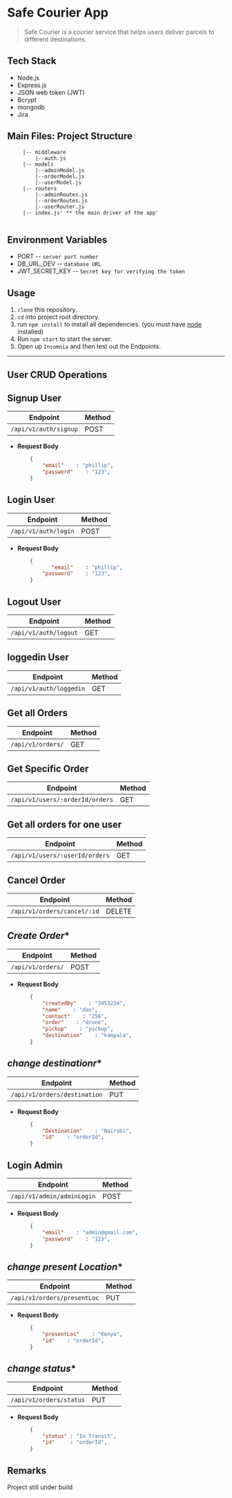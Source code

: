 # Safe Courier App
> Safe Courier is a courier service that helps users deliver parcels to different destinations.

## Tech Stack

* Node.js
* Express.js
* JSON web token (JWT)
* Bcrypt
* mongodb
* Jira


## Main Files: Project Structure
```Project Folder
     |-- middleware
         |--auth.js
     |-- models
         |--adminModel.js
         |--orderModel.js
         |--userModel.js
     |-- routers
         |--adminRoutes.js
         |--orderRoutes.js
         |--userRouter.js
     |-- index.js' ** the main driver of the app'
    
```


## Environment Variables

* PORT -- `server port number`
* DB_URL_DEV -- `database URL`
* JWT_SECRET_KEY -- `Secret key for verifying the token`


## Usage
1. `clone` this repository.
2. `cd` into project root directory.
3. run `npm install` to install all dependencies.
   (you must have [node](https://nodejs.org) installed)
4. Run `npm start` to start the server.
5. Open up `Insomnia` and then test out the Endpoints.


----
## User CRUD Operations

**Signup User**
-----------------

|        Endpoint       | Method | 
|-----------------------|--------|
| `/api/v1/auth/signup` | POST   | 

* **Request Body**
    ```json
        {
            "email"    : "phillip",
            "password"    : "123",
        }

**Login User**
-----------------

|        Endpoint       | Method | 
|-----------------------|--------|
| `/api/v1/auth/login`  | POST   |   

* **Request Body**
    ```json
        {
               "email"    : "phillip",
            "password"    : "123",
        }
    ```  
    
**Logout User**
-----------------

|        Endpoint       | Method | 
|-----------------------|--------|
| `/api/v1/auth/logout` | GET    |   

**loggedin User**
-----------------

|        Endpoint        | Method  | 
|----------------------- |---------|
| `/api/v1/auth/loggedin`|  GET    | 


**Get all Orders**
-----------------

|        Endpoint       | Method | 
|-----------------------|--------|
| `/api/v1/orders/`     | GET    |   


**Get Specific Order**
-----------------------

|        Endpoint                 | Method | 
|---------------------------------|--------|
| `/api/v1/users/:orderId/orders` |  GET   |   

**Get all orders for one user**
--------------------------------

|        Endpoint                | Method | 
|------------------------------- |--------|
| `/api/v1/users/:userId/orders` |  GET   | 

**Cancel Order**
----------------

|        Endpoint                | Method | 
|--------------------------------|--------|
| `/api/v1/orders/cancel/:id`    | DELETE | 


*Create Order**
-----------------

|        Endpoint       | Method | 
|-----------------------|--------|
| `/api/v1/orders/`     | POST   |   

* **Request Body**
    ```json
        {
            "createdBy"    : "3453234",
            "name"    : "dan",
            "contact"    : "256",
            "order"    : "drone",
            "pickup"    : "pickup",
            "destination"    : "kampala",
        }
    ```  
*change destinationr**
-----------------------

|        Endpoint             | Method | 
|-----------------------------|--------|
| `/api/v1/orders/destination` |  PUT   |   

* **Request Body**
    ```json
        {
            "Destination"    : "Nairobi",
            "id"    : "orderId",
        }
    ```  

**Login Admin**
-----------------

|        Endpoint            | Method | 
|----------------------------|--------|
| `/api/v1/admin/adminLogin` |  POST  | 

* **Request Body**
    ```json
        {
            "email"    : "admin@gmail.com",
            "password"    : "123",
        }

*change present Location**
---------------------------

|        Endpoint             | Method | 
|-----------------------------|--------|
| `/api/v1/orders/presentLoc` |  PUT   |   

* **Request Body**
    ```json
        {
            "presentLoc"    : "Kenya",
            "id"    : "orderId",
        }
    ```  

*change status**
---------------------------

|        Endpoint             | Method | 
|-----------------------------|--------|
| `/api/v1/orders/status`     |  PUT   |   

* **Request Body**
    ```json
        {
            "status" : "In Transit",
            "id"     : "orderId",
        }
    ```  
## Remarks
Project still under build 